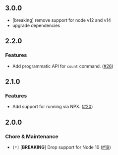 ## 3.0.0
- [breaking] remove support for node v12 and v14
- upgrade dependencies

## 2.2.0

### Features

- Add programmatic API for `count` command. ([#26](https://github.com/rodion-arr/google-index/pull/26))

## 2.1.0

### Features

- Add support for running via NPX. ([#20](https://github.com/rodion-arr/google-index/pull/20))

## 2.0.0

### Chore & Maintenance

- `[*]` [**BREAKING**] Drop support for Node 10 ([#19](https://github.com/rodion-arr/google-index/pull/19))
